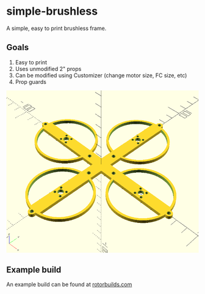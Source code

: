 # simple-brushless
A simple, easy to print brushless frame.

## Goals
1. Easy to print
2. Uses unmodified 2" props
3. Can be modified using Customizer (change motor size, FC size, etc)
4. Prop guards

![render](./docs/scad.png)

## Example build

An example build can be found at [rotorbuilds.com](https://rotorbuilds.com/build/3916)
